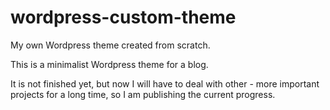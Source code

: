 # wordpress-custom-theme
My own Wordpress theme created from scratch.

This is a minimalist Wordpress theme for a blog.

It is not finished yet, but now I will have to deal with other - more important projects for a long time, so I am publishing the current progress.
